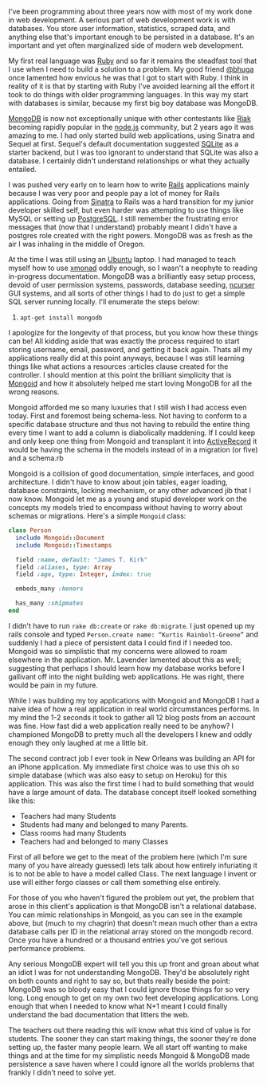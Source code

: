 I've been programming about three years now with most of my work done in web development. A serious part of web development work is with databases. You store user information, statistics, scraped data, and anything else that's important enough to be persisted in a database. It's an important and yet often marginalized side of modern web development.

My first real language was [Ruby][RUBY] and so far it remains the steadfast tool that I use when I need to build a solution to a problem. My good friend [@bhuga][BHUGA] once lamented how envious he was that I got to start with Ruby. I think in reality of it is that by starting with Ruby I've avoided learning all the effort it took to do things with older programming languages. In this way my start with databases is similar, because my first big boy database was MongoDB.

[MongoDB][MONGODB] is now not exceptionally unique with other contestants like [Riak][RIAK] becoming rapidly popular in the [node.js][NODEJS] community, but 2 years ago it was amazing to me. I had only started build web applications, using Sinatra and Sequel at first. Sequel's default documentation suggested [SQLite][SQLITE] as a starter backend, but I was too ignorant to understand that SQLite was also a database. I certainly didn't understand relationships or what they actually entailed.

I was pushed very early on to learn how to write [Rails][RAILS] applications mainly because I was very poor and people pay a lot of money for Rails applications. Going from [Sinatra][SINATRA] to Rails was a hard transition for my junior developer skilled self, but even harder was attempting to use things like MySQL or setting up [PostgreSQL][POSTGRESQL]. I still remember the frustrating error messages that (now that I understand) probably meant I didn't have a postgres role created with the right powers. MongoDB was as fresh as the air I was inhaling in the middle of Oregon.

At the time I was still using an [Ubuntu][UBUNTU] laptop. I had managed to teach myself how to use [xmonad][XMONAD] oddly enough, so I wasn't a neophyte to reading in-progress documentation. MongoDB was a brilliantly easy setup process, devoid of user permission systems, passwords, database seeding, [ncurser][NCURSER] GUI systems, and all sorts of other things I had to do just to get a simple SQL server running locally. I'll enumerate the steps below:

  1. `apt-get install mongodb`

I apologize for the longevity of that process, but you know how these things can be! All kidding aside that was exactly the process required to start storing username, email, password, and getting it back again. Thats all my applications really did at this point anyways, because I was still learning things like what actions a resources :articles clause created for the controller. I should mention at this point the brilliant simplicity that is [Mongoid][MONGOID] and how it absolutely helped me start loving MongoDB for all the wrong reasons.

Mongoid afforded me so many luxuries that I still wish I had access even today. First and foremost being schema-less. Not having to conform to a specific database structure and thus not having to rebuild the entire thing every time I want to add a column is diabolically maddening. If I could keep and only keep one thing from Mongoid and transplant it into [ActiveRecord][ACTIVERECORD] it would be having the schema in the models instead of in a migration (or five) and a schema.rb

Mongoid is a collision of good documentation, simple interfaces, and good architecture. I didn't have to know about join tables, eager loading, database constraints, locking mechanism, or any other advanced jib that I now know. Mongoid let me as a young and stupid developer work on the concepts my models tried to encompass without having to worry about schemas or migrations. Here's a simple `Mongoid` class:

```ruby
class Person
  include Mongoid::Document
  include Mongoid::Timestamps

  field :name, default: "James T. Kirk"
  field :aliases, type: Array
  field :age, type: Integer, index: true

  embeds_many :honors

  has_many :shipmates
end
```

I didn't have to run `rake db:create` or `rake db:migrate`. I just opened up my rails console and typed `Person.create name: “Kurtis Rainbolt-Greene”` and suddenly I had a piece of persistent data I could find if I needed too. Mongoid was so simplistic that my concerns were allowed to roam elsewhere in the application. Mr. Lavender lamented about this as well; suggesting that perhaps I should learn how my database works before I gallivant off into the night building web applications. He was right, there would be pain in my future.

While I was building my toy applications with Mongoid and MongoDB I had a naive idea of how a real application in real world circumstances performs. In my mind the 1-2 seconds it took to gather all 12 blog posts from an account was fine. How fast did a web application really need to be anyhow? I championed MongoDB to pretty much all the developers I knew and oddly enough they only laughed at me a little bit.

The second contract job I ever took in New Orleans was building an API for an iPhone application. My immediate first choice was to use this oh so simple database (which was also easy to setup on Heroku) for this application. This was also the first time I had to build something that would have a large amount of data. The database concept itself looked something like this:

  - Teachers had many Students
  - Students had many and belonged to many Parents.
  - Class rooms had many Students
  - Teachers had and belonged to many Classes

First of all before we get to the meat of the problem here (which I'm sure many of you have already guessed) lets talk about how entirely infuriating it is to not be able to have a model called Class. The next language I invent or use will either forgo classes or call them something else entirely.

For those of you who haven't figured the problem out yet, the problem that arose in this client's application is that MongoDB isn't a relational database. You can mimic relationships in Mongoid, as you can see in the example above, but (much to my chagrin) that doesn't mean much other than a extra database calls per ID in the relational array stored on the mongodb record. Once you have a hundred or a thousand entries you've got serious performance problems.

Any serious MongoDB expert will tell you this up front and groan about what an idiot I was for not understanding MongoDB. They'd be absolutely right on both counts and right to say so, but thats really beside the point: MongoDB was so bloody easy that I could ignore those things for so very long. Long enough to get on my own two feet developing applications. Long enough that when I needed to know what N+1 meant I could finally understand the bad documentation that litters the web.

The teachers out there reading this will know what this kind of value is for students. The sooner they can start making things, the sooner they're done setting up, the faster many people learn. We all start off wanting to make things and at the time for my simplistic needs Mongoid & MongoDB made persistence a save haven where I could ignore all the worlds problems that frankly I didn't need to solve yet.

[RUBY]: https://www.ruby-lang.org/en/
[BHUGA]: http://bhuga.net/
[MONGODB]: http://www.mongodb.org/
[RIAK]: http://basho.com/riak/
[NODEJS]: http://nodejs.org/
[SQLITE]: http://www.sqlite.org/
[RAILS]: http://rubyonrails.org/
[SINATRA]: http://www.sinatrarb.com/
[POSTGRESQL]: http://www.postgresql.org/
[UBUNTU]: http://www.ubuntu.com/
[XMONAD]: http://xmonad.org/
[NCURSER]: http://www.gnu.org/software/ncurses/
[MONGOID]: http://mongoid.org/en/mongoid/index.html
[ACTIVERECORD]: http://api.rubyonrails.org/classes/ActiveRecord/Base.html